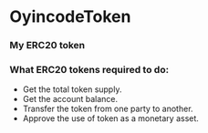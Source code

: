 # OyincodeToken

### My ERC20 token

### What ERC20 tokens required to do:

- Get the total token supply.
- Get the account balance.
- Transfer the token from one party to another.
- Approve the use of token as a monetary asset.

